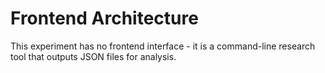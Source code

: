 # Frontend Architecture

This experiment has no frontend interface - it is a command-line research tool that outputs JSON files for analysis.
